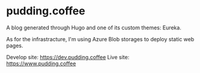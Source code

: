 # pudding.coffee

A blog generated through Hugo and one of its custom themes: Eureka.

As for the infrastracture, I'm using Azure Blob storages to deploy static web pages.

Develop site: https://dev.pudding.coffee
Live site: https://www.pudding.coffee